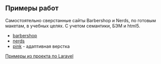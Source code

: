 <h2>Примеры работ</h2>
Самостоятельно сверстанные сайты Barbershop и Nerds, по готовым макетам, в учебных целях. С учетом семантики, БЭМ и html5.

<ul>
  <li><a href="https://artemadilev.github.io/html_academy-artemadilev.github.io/barbearshop/">barbershop</a></li>
  <li><a href="https://artemadilev.github.io/html_academy-artemadilev.github.io/nerds/">nerds</a></li>
  <li><a href="https://artemadilev.github.io/html_academy-artemadilev.github.io/pink/">pink</a> - адаптивная верстка</li>
</ul>

<a href="https://github.com/artemadilev/examples.github.io/tree/master/Laravel">Примеры из проекта по Laravel</a>

